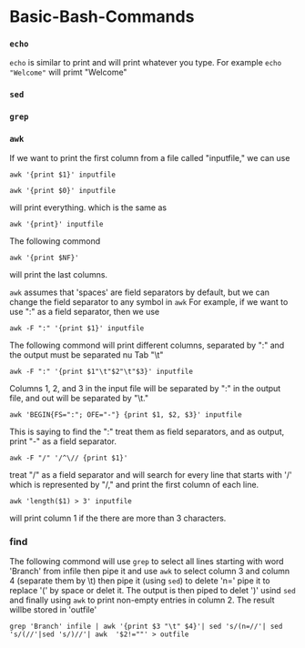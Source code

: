 # Basic-Bash-Commands

### `echo`
`echo` is similar to print and will print whatever you type. For example
`echo "Welcome"`
will primt "Welcome"

### `sed`

### `grep`

### `awk`
If we want to print the first column from a file called "inputfile,"  we can use

`awk '{print $1}' inputfile`

`awk '{print $0}' inputfile`

will print everything. which is the same as

`awk '{print}' inputfile`

The following commond

`awk '{print $NF}'`

will print the last columns.

`awk` assumes that 'spaces' are field separators by default, but we can change the field separator to any symbol in `awk`
For example, if we want to use ":" as a field separator, then we use

`awk -F ":" '{print $1}' inputfile`

The following commond will print different columns, separated by ":" and the output must be separated nu Tab "\t"

`awk -F ":" '{print $1"\t"$2"\t"$3}' inputfile`

Columns 1, 2, and 3 in the input file will be separated by ":" in the output file, and out will be separated by "\t."

`awk 'BEGIN{FS=":"; OFE="-"} {print $1, $2, $3}' inputfile`

This is saying to find the ":" treat them as field separators, and as output, print "-" as a field separator. 

`awk -F "/" '/^\// {print $1}'`

treat "/" as a field separator and will search for every line that starts with '/' which is represented by "/," and print the first column of each line. 

`awk 'length($1) > 3' inputfile`

will print column 1 if the there are more than 3 characters. 

### find
The following commond will use `grep` to select all lines starting with word 'Branch' from infile then pipe it and use `awk` to select column 3 and column 4 (separate them by \t) then pipe it (using `sed`) to delete 'n=' pipe it to replace '(' by space or delet it. The output is then piped to delet ')' usind `sed` and finally using `awk` to print non-empty entries in column 2. The result willbe stored in 'outfile'

`grep 'Branch' infile | awk '{print $3 "\t" $4}'| sed 's/(n=//'| sed 's/(//'|sed 's/)//'| awk  '$2!=""' > outfile`
